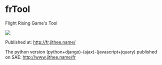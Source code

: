 # frTool
Flight Rising Game's Tool

![](https://raw.githubusercontent.com/JiYouMCC/frTool/master/img/Rate.PNG)

Published at: http://fr.jithee.name/

The python version (python+django)-(ajax)-(javascript+jquary) published on SAE: http://www.jithee.name/fr

